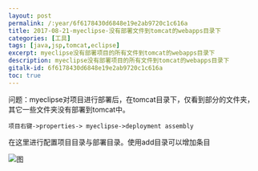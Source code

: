 ```yaml
---
layout: post
permalink: /:year/6f6178430d6848e19e2ab9720c1c616a
title: 2017-08-21-myeclipse-没有部署文件到tomcat的webapps目录下
categories: [工具]
tags: [java,jsp,tomcat,eclipse]
excerpt: myeclipse没有部署项目的所有文件到tomcat的webapps目录下
description: myeclipse没有部署项目的所有文件到tomcat的webapps目录下
gitalk-id: 6f6178430d6848e19e2ab9720c1c616a
toc: true
---
```


问题：myeclipse对项目进行部署后，在tomcat目录下，仅看到部分的文件夹，其它一些文件夹没有部署到tomcat中。

```
项目右键->properties-> myeclipse->deployment assembly 
```

在这里进行配置项目目录与部署目录。使用add目录可以增加条目

![图](http://image.linxingyang.net/image/E-eclipse/image/2017-08-21/01.png)
